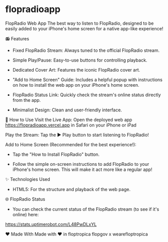 # flopradioapp

FlopRadio Web App
The best way to listen to FlopRadio, designed to be easily added to your iPhone's home screen for a native app-like experience!

📻 Features
- Fixed FlopRadio Stream: Always tuned to the official FlopRadio stream.

- Simple Play/Pause: Easy-to-use buttons for controlling playback.

- Dedicated Cover Art: Features the iconic FlopRadio cover art.

- "Add to Home Screen" Guide: Includes a helpful popup with instructions on how to install the web app on your iPhone's home screen.

- FlopRadio Status Link: Quickly check the stream's online status directly from the app.

- Minimalist Design: Clean and user-friendly interface.


🚀 How to Use
Visit the Live App: Open the deployed web app https://flopradioapp.vercel.app in Safari on your iPhone or iPad

Play the Stream: Tap the ▶️ Play button to start listening to FlopRadio!

Add to Home Screen (Recommended for the best experience!):

- Tap the "How to Install FlopRadio" button.

- Follow the simple on-screen instructions to add FlopRadio to your iPhone's home screen. This will make it act more like a regular app!


✨ Technologies Used
- HTML5: For the structure and playback of the web page.


🌐 FlopRadio Status
- You can check the current status of the FlopRadio stream (to see if it's online) here:

https://stats.uptimerobot.com/L48PwDLxYL


❤️ Made With
Made with ❤️ in floptropica
flopgov x wearefloptropica
